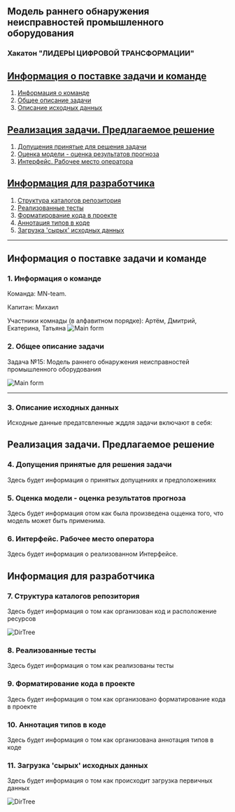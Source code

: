 ## Модель раннего обнаружения неисправностей промышленного оборудования

### Хакатон "ЛИДЕРЫ ЦИФРОВОЙ ТРАНСФОРМАЦИИ"

<b><h2><a href="#g_group_1">Информация о поставке задачи и команде</a></h2></b>
1. <a href="#g_team">Информация о команде</a>
1. <a href="#g_task">Общее описание задачи</a>
1. <a href="#g_data">Описание исходных данных</a>

<b><h2><a href="#g_group_2">Реализация задачи. Предлагаемое решение</a></h2></b>
1. <a href="#g_assumptions">Допущения принятые для решения задачи</a>
1. <a href="#g_model_estimation">Оценка модели - оценка результатов прогноза</a>
1. <a href="#g_interface">Интерфейс. Рабочее место оператора</a>

<b><h2><a href="#g_group_3">Информация для разработчика</a></h2></b>
1. <a href="#g_dir_tree">Структура каталогов репозитория</a>
1. <a href="#g_test">Реализованные тесты</a>
1. <a href="#g_code_format">Форматирование кода в проекте</a>
1. <a href="#g_type_annotation">Аннотация типов в коде</a>
1. <a href="#g_data_loading">Загрузка 'сырых' исходных данных</a>

***
<h2 id="g_group_1">Информация о поставке задачи и команде</h2>

<h3 id="g_team">1. Информация о команде</h3>

Команда: MN-team.

Капитан: Михаил

Участники комнады (в алфавитном порядке): Артём, Дмитрий, Екатерина, Татьяна
![Main form](https://github.com/MikhailNebasov/LoDT2023_Severstal/blob/main/picts/TeamInfo.png)

<h3 id="g_task">2. Общее описание задачи</h3>
Задача №15: Модель раннего обнаружения неисправностей промышленного оборудования

![Main form](https://github.com/MikhailNebasov/LoDT2023_Severstal/blob/main/picts/ProjectInfo.png?raw=true)

***
<h3 id="g_data">3. Описание исходных данных</h3>
Исходные данные предатсвленные жддля задачи включают в себя:


<h2 id="g_group_2">Реализация задачи. Предлагаемое решение</h2>

<h3 id="g_assumptions">4. Допущения принятые для решения задачи</h3>
Здесь будет информация о принятых допущениях и предположениях

<h3 id="g_model_estimation">5. Оценка модели - оценка результатов прогноза</h3>
Здесь будет информация отом как была произведена оцценка того, что модель может быть применима.

<h3 id="g_interface">6. Интерфейс. Рабочее место оператора</h3>
Здесь будет информация о реализованном Интерфейсе.

<h2 id="g_group_3">Информация для разработчика</h2>

<h3 id="g_dir_tree">7. Структура каталогов репозитория</h3>
Здесь будет информация о том как организован код и расположение ресурсов

![DirTree](https://github.com/MikhailNebasov/LoDT2023_Severstal/blob/main/picts/DirTree.png?raw=tru)

<h3 id="g_test">8. Реализованные тесты</h3>
Здесь будет информация о том как реализованы тесты

<h3 id="g_code_format">9. Форматирование кода в проекте</h3>
Здесь будет информация о том как организовано форматирование кода в проекте

<h3 id="g_type_annotation">10. Аннотация типов в коде</h3>
Здесь будет информация о том как организована аннотация типов в коде

<h3 id="g_data_loading">11. Загрузка 'сырых' исходных данных</h3>
Здесь будет информация о том как происходит загрузка первичных данных

![DirTree](https://github.com/MikhailNebasov/LoDT2023_Severstal/blob/main/picts/Data2SQLServer.png?raw=tru)
